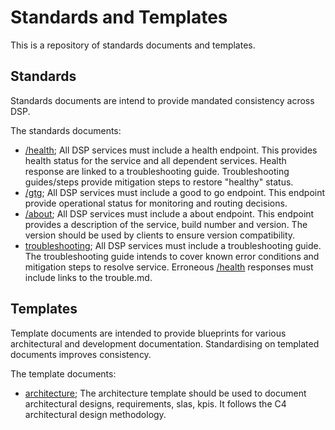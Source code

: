 # Standards and Templates

This is a repository of standards documents and templates.

## Standards
Standards documents are intend to provide mandated consistency across DSP.

The standards documents:

* [/health](health.md); All DSP services must include a health endpoint. This provides health status for the service and all dependent services. Health response are linked to a troubleshooting guide. Troubleshooting guides/steps provide mitigation steps to restore "healthy" status. 
* [/gtg](gtg.md); All DSP services must include a good to go endpoint. This endpoint provide operational status for monitoring and routing decisions.
* [/about](about.md); All DSP services must include a about endpoint. This endpoint provides a description of the service, build number and version. The version should be used by clients to ensure version compatibility.
* [troubleshooting](trouble.md); All DSP services must include a troubleshooting guide. The troubleshooting guide intends to cover known error conditions and mitigation steps to resolve service. Erroneous [/health](health.md) responses must include links to the trouble.md.


## Templates

Template documents are intended to provide blueprints for various architectural and development documentation.
Standardising on templated documents improves consistency.

The template documents:

* [architecture](architecture_template.md); The architecture template should be used to document architectural designs, requirements, slas, kpis. It follows the C4 architectural design methodology.
